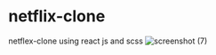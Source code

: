 # netflix-clone
netflex-clone using react js and scss
![screenshot (7)](https://github.com/mdAliMaaz/netflix-clone/assets/130007307/25b19bc3-ef00-4d99-b393-8e685051c577)
